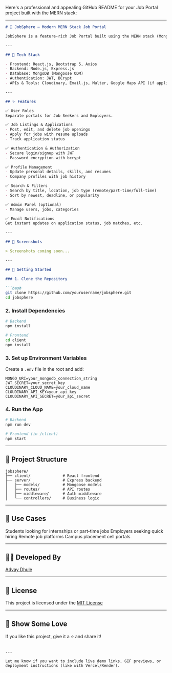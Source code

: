 Here's a professional and appealing GitHub README for your Job Portal project built with the MERN stack:

---

````markdown
# 💼 JobSphere – Modern MERN Stack Job Portal

JobSphere is a feature-rich Job Portal built using the MERN stack (MongoDB, Express, React, Node.js) that bridges the gap between job seekers and employers. Designed for part-time, full-time, and remote opportunities with secure authentication, intuitive UI, and real-time updates.

---

## 🔧 Tech Stack

- Frontend: React.js, Bootstrap 5, Axios  
- Backend: Node.js, Express.js  
- Database: MongoDB (Mongoose ODM)  
- Authentication: JWT, BCrypt  
- APIs & Tools: Cloudinary, Email.js, Multer, Google Maps API (if applicable)

---

## ✨ Features

✅ User Roles  
Separate portals for Job Seekers and Employers.

✅ Job Listings & Applications  
- Post, edit, and delete job openings  
- Apply for jobs with resume uploads  
- Track application status

✅ Authentication & Authorization  
- Secure login/signup with JWT  
- Password encryption with bcrypt

✅ Profile Management  
- Update personal details, skills, and resumes  
- Company profiles with job history

✅ Search & Filters  
- Search by title, location, job type (remote/part-time/full-time)  
- Sort by newest, deadline, or popularity

✅ Admin Panel (optional)  
- Manage users, jobs, categories

✅ Email Notifications  
Get instant updates on application status, job matches, etc.

---

## 📸 Screenshots

> Screenshots coming soon...

---

## 🚀 Getting Started

### 1. Clone the Repository

```bash
git clone https://github.com/yourusername/jobsphere.git
cd jobsphere
````

### 2. Install Dependencies

```bash
# Backend
npm install

# Frontend
cd client
npm install
```

### 3. Set up Environment Variables

Create a `.env` file in the root and add:

```
MONGO_URI=your_mongodb_connection_string
JWT_SECRET=your_secret_key
CLOUDINARY_CLOUD_NAME=your_cloud_name
CLOUDINARY_API_KEY=your_api_key
CLOUDINARY_API_SECRET=your_api_secret
```

### 4. Run the App

```bash
# Backend
npm run dev

# Frontend (in /client)
npm start
```

---

## 📁 Project Structure

```
jobsphere/
├── client/              # React frontend
├── server/              # Express backend
│   ├── models/          # Mongoose models
│   ├── routes/          # API routes
│   ├── middleware/      # Auth middleware
│   └── controllers/     # Business logic
```

---

## 🧠 Use Cases

 Students looking for internships or part-time jobs
 Employers seeking quick hiring
 Remote job platforms
 Campus placement cell portals

---

## 👨‍💻 Developed By

 [Advay Dhule](https://github.com/Advay1234566789)

---

## 📜 License

This project is licensed under the [MIT License](LICENSE)

---

## 🌟 Show Some Love

If you like this project, give it a ⭐ and share it!

```

---

Let me know if you want to include live demo links, GIF previews, or deployment instructions (like with Vercel/Render).
```
